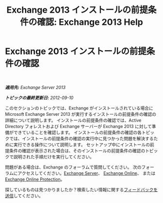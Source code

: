 ﻿---
title: 'Exchange 2013 インストールの前提条件の確認: Exchange 2013 Help'
TOCTitle: Exchange 2013 インストールの前提条件の確認
ms:assetid: 3b232ad3-01b1-4cdb-88c9-006bdc660f72
ms:mtpsurl: https://technet.microsoft.com/ja-jp/library/JJ150508(v=EXCHG.150)
ms:contentKeyID: 48269377
ms.date: 04/24/2018
mtps_version: v=EXCHG.150
ms.translationtype: HT
---

# Exchange 2013 インストールの前提条件の確認

 

_**適用先:** Exchange Server 2013_

_**トピックの最終更新日:** 2012-09-10_

このセクションのトピックでは、Exchange がインストールされている場合に Microsoft Exchange Server 2013 が実行するインストールの前提条件の確認の詳細について説明します。 インストールの前提条件の確認では、Active Directory フォレストおよび Exchange サーバーが Exchange 2013 に対して準備ができていることを確認します。 インストールの前提条件の確認の各トピックでは、インストールの前提条件の確認の実行中に見つかった問題を解決するために実行できる操作について説明します。 セットアップ中にインストールの前提条件の確認が表示された場合は、そのインストールの前提条件の確認のトピックで説明された手順だけを実行してください。

問題がある場合は、Exchange のフォーラムで質問してください。 次のフォーラムにアクセスしてください。[Exchange Server](https://go.microsoft.com/fwlink/p/?linkid=60612)、 [Exchange Online](https://go.microsoft.com/fwlink/p/?linkid=267542)、 または [Exchange Online Protection](https://go.microsoft.com/fwlink/p/?linkid=285351)。

探しているものは見つかりましたか？検索したい情報に関する[フィードバックを送信](mailto:exsetuphelpfeedback@microsoft.com?subject=exchange%202013%20setup%20help%20feedback)してください。

